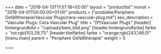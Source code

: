 +++
date = "2019-04-13T11:57:18+02:00"
layout = "productlist"
monat = "2019-04-01T00:00:00+01:00"
products = ["produkte/Periphere Gefäßtherapie/Vascular Plugs/cera-vascular-plug.md"]
seo_description = "Vascular Plugs: Cera Vascular Plug"
title = "[P]Vascular Plugs"
[header]
hintergrundbild = "/uploads/bein_bild.png"
[header.hintergrundfarbe]
farbe = "rot:rgb(103,29,71)"
[header.titelfarbe]
farbe = "orange:rgb(243,146,0)"
[menu.main]
parent = "Periphere Gefäßtherapie"
weight = 5

+++
